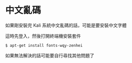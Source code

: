 # 中文亂碼

如果剛安裝完 Kali 系統中文亂碼的話，可能是要安裝中文字體

這時先登入，然後打開終端機安裝套件

`$ apt-get install fonts-wqy-zenhei`

如果無法解決的話可能要自行尋找其他問題了

